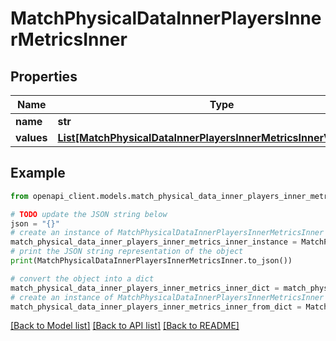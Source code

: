 # MatchPhysicalDataInnerPlayersInnerMetricsInner


## Properties

Name | Type | Description | Notes
------------ | ------------- | ------------- | -------------
**name** | **str** |  | [optional] 
**values** | [**List[MatchPhysicalDataInnerPlayersInnerMetricsInnerValuesInner]**](MatchPhysicalDataInnerPlayersInnerMetricsInnerValuesInner.md) |  | [optional] 

## Example

```python
from openapi_client.models.match_physical_data_inner_players_inner_metrics_inner import MatchPhysicalDataInnerPlayersInnerMetricsInner

# TODO update the JSON string below
json = "{}"
# create an instance of MatchPhysicalDataInnerPlayersInnerMetricsInner from a JSON string
match_physical_data_inner_players_inner_metrics_inner_instance = MatchPhysicalDataInnerPlayersInnerMetricsInner.from_json(json)
# print the JSON string representation of the object
print(MatchPhysicalDataInnerPlayersInnerMetricsInner.to_json())

# convert the object into a dict
match_physical_data_inner_players_inner_metrics_inner_dict = match_physical_data_inner_players_inner_metrics_inner_instance.to_dict()
# create an instance of MatchPhysicalDataInnerPlayersInnerMetricsInner from a dict
match_physical_data_inner_players_inner_metrics_inner_from_dict = MatchPhysicalDataInnerPlayersInnerMetricsInner.from_dict(match_physical_data_inner_players_inner_metrics_inner_dict)
```
[[Back to Model list]](../README.md#documentation-for-models) [[Back to API list]](../README.md#documentation-for-api-endpoints) [[Back to README]](../README.md)


